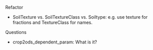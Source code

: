 Refactor
 - SoilTexture vs. SoilTextureClass vs. Soiltype: e.g. use texture for fractions and TextureClass for names.


Questions
 - crop2ods_dependent_param: What is it?
